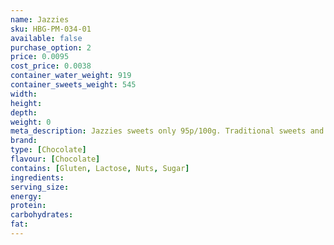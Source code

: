 ```yaml
---
name: Jazzies
sku: HBG-PM-034-01
available: false
purchase_option: 2
price: 0.0095
cost_price: 0.0038
container_water_weight: 919
container_sweets_weight: 545
width: 
height: 
depth: 
weight: 0
meta_description: Jazzies sweets only 95p/100g. Traditional sweets and more at Humbugs Confectionery Store. Specialists in satisfying your sweet tooth!
brand: 
type: [Chocolate]
flavour: [Chocolate]
contains: [Gluten, Lactose, Nuts, Sugar]
ingredients: 
serving_size: 
energy: 
protein: 
carbohydrates: 
fat: 
---
```

